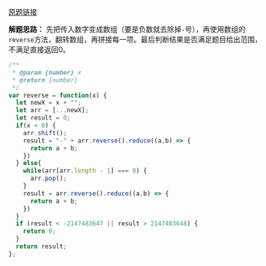 [原题链接](https://leetcode-cn.com/problems/reverse-integer/)

**解题思路：**
先把传入数字变成数组（要是负数就去除掉` - `号），再使用数组的` reverse `方法，翻转数组，再拼接每一项。最后判断结果是否满足题目给出范围，不满足直接返回0。

```js
/**
 * @param {number} x
 * @return {number}
 */
var reverse = function(x) {
  let newX = x + "";
  let arr = [...newX];
  let result = 0;
  if(x < 0) {
    arr.shift();
    result = "-" + arr.reverse().reduce((a,b) => {
      return a + b;
    })
  } else{
    while(arr[arr.length - 1] === 0) {
      arr.pop();
    }
    result = arr.reverse().reduce((a,b) => {
      return a + b;
    })
  }
  if (result < -2147483647 || result > 2147483648) {
    return 0;
  }
  return result;
};
```